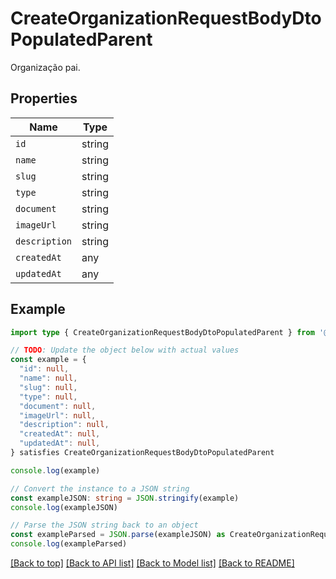 
# CreateOrganizationRequestBodyDtoPopulatedParent

Organização pai.

## Properties

Name | Type
------------ | -------------
`id` | string
`name` | string
`slug` | string
`type` | string
`document` | string
`imageUrl` | string
`description` | string
`createdAt` | any
`updatedAt` | any

## Example

```typescript
import type { CreateOrganizationRequestBodyDtoPopulatedParent } from '@usesofia/pegasus-core-api-sdk'

// TODO: Update the object below with actual values
const example = {
  "id": null,
  "name": null,
  "slug": null,
  "type": null,
  "document": null,
  "imageUrl": null,
  "description": null,
  "createdAt": null,
  "updatedAt": null,
} satisfies CreateOrganizationRequestBodyDtoPopulatedParent

console.log(example)

// Convert the instance to a JSON string
const exampleJSON: string = JSON.stringify(example)
console.log(exampleJSON)

// Parse the JSON string back to an object
const exampleParsed = JSON.parse(exampleJSON) as CreateOrganizationRequestBodyDtoPopulatedParent
console.log(exampleParsed)
```

[[Back to top]](#) [[Back to API list]](../README.md#api-endpoints) [[Back to Model list]](../README.md#models) [[Back to README]](../README.md)


